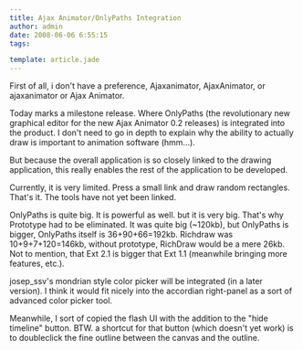 ```yaml
---
title: Ajax Animator/OnlyPaths Integration
author: admin
date: 2008-06-06 6:55:15
tags: 

template: article.jade
---
```


First of all, i don't have a preference, Ajaxanimator, AjaxAnimator, or ajaxanimator or Ajax Animator.

Today marks a milestone release. Where OnlyPaths (the revolutionary new graphical editor for the new Ajax Animator 0.2 releases) is integrated into the product. I don't need to go in depth to explain why the ability to actually draw is important to animation software (hmm...).

But because the overall application is so closely linked to the drawing application, this really enables the rest of the application to be developed.

Currently, it is very limited. Press a small link and draw random rectangles. That's it. The tools have not yet been linked.

OnlyPaths is quite big. It is powerful as well. but it is very big. That's why Prototype had to be eliminated. It was quite big (~120kb), but OnlyPaths is bigger, OnlyPaths itself is 36+90+66=192kb. Richdraw was 10+9+7+120=146kb, without prototype, RichDraw would be a mere 26kb. Not to mention, that Ext 2.1 is bigger that Ext 1.1 (meanwhile bringing more features, etc.).

josep_ssv's mondrian style color picker will be integrated (in a later version). I think it would fit nicely into the accordian right-panel as a sort of advanced color picker tool.

Meanwhile, I sort of copied the flash UI with the addition to the "hide timeline" button. BTW. a shortcut for that button (which doesn't yet work) is to doubleclick the fine outline between the canvas and the outline.

